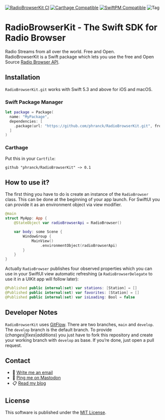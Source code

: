 [![RadioBrowserKit CI](https://github.com/phranck/RadioBrowserKit/actions/workflows/RadioBrowserKit.yml/badge.svg)](https://github.com/phranck/RadioBrowserKit/actions/workflows/RadioBrowserKit.yml)
[![Carthage Compatible](https://img.shields.io/badge/Carthage-compatible-4BC51D.svg?style=flat)](https://github.com/Carthage/Carthage)
[![SwiftPM Compatible](https://img.shields.io/badge/SwiftPM-Compatible-brightgreen.svg)](https://swift.org/package-manager/)
![Tag](https://img.shields.io/github/tag/phranck/RadioBrowserKit.svg?color=blue&label=Tag)


# RadioBrowserKit - The Swift SDK for Radio Browser

Radio Streams from all over the world. Free and Open.  
RadioBrowserKit is a Swift package which lets you use the free and Open Source [Radio Browser API](https://de1.api.radio-browser.info).

## Installation

`RadioBrowserKit.git` works with Swift 5.3 and above for iOS and macOS.

### Swift Package Manager

```Swift
let package = Package(
  name: "MyPackage",
  dependencies: [
    .package(url: "https://github.com/phranck/RadioBrowserKit.git", from: "0.1.0"),
  ]
)
```

### Carthage

Put this in your `Cartfile`:

```
github "phranck/RadioBrowserKit" ~> 0.1
```

## How to use it?

The first thing you have to do is create an instance of the  `RadioBrowser` class. This can be done at the beginning of your app launch. For SwiftUI you can provide it as an environment object via view modifier.

```Swift
@main
struct MyApp: App {
    @StateObject var radioBrowserApi = RadioBrowser()

    var body: some Scene {
        WindowGroup {
            MainView()
                .environmentObject(radioBrowserApi)
        }
    }
}
```

Actually `RadioBrowser` publishes four observed properties which you can use in your SwiftUI view automatic refreshing (a `RadioBrowserDelegate` to use it in a UIKit app will follow later):

```Swift
@Published public internal(set) var stations: [Station] = []
@Published public internal(set) var favorites: [Station] = []
@Published public internal(set) var isLoading: Bool = false
```

## Developer Notes

`RadioBrowserKit` uses [GitFlow](http://githubflow.github.io). There are two branches, `main` and `develop`. The `develop` branch is the default branch. To provide (*changes*|*fixes*|*additions*) you just have to fork this repository and create your working branch with `develop` as base. If you’re done, just open a pull request.

## Contact

* 📧 [Write me an email](mailto:hello@woodbytes.me)
* 🦣 [Ping me on Mastodon](https://chaos.social/@phranck)
* 📋 [Read my blog](https://woodbytes.me)

## License
This software is published under the [MIT License](http://cocoanaut.mit-license.org).
